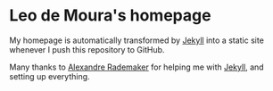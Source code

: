 Leo de Moura's homepage
=======================

My homepage is automatically transformed by [Jekyll](http://github.com/mojombo/jekyll) into a static site whenever I push this repository to GitHub.

Many thanks to [Alexandre Rademaker](http://arademaker.github.io) for helping me with [Jekyll](http://github.com/mojombo/jekyll), and setting up everything.

